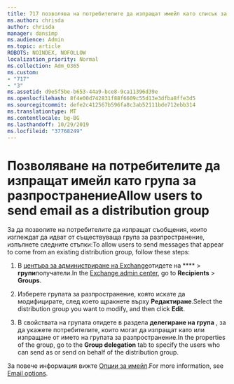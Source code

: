 ```yaml
---
title: 717 позволява на потребителите да изпращат имейл като списък за разпространение
ms.author: chrisda
author: chrisda
manager: dansimp
ms.audience: Admin
ms.topic: article
ROBOTS: NOINDEX, NOFOLLOW
localization_priority: Normal
ms.collection: Adm_O365
ms.custom:
- "717"
- "3"
ms.assetid: d9e5f5be-b653-44a9-bce8-9ca11396d39e
ms.openlocfilehash: 8f4e00d742831f88f6609c55d13e3dfba8ffe3d5
ms.sourcegitcommit: defe2c412567b596fa8c3ab52111bde712ebb314
ms.translationtype: MT
ms.contentlocale: bg-BG
ms.lasthandoff: 10/29/2019
ms.locfileid: "37768249"
---
```

# <a name="allow-users-to-send-email-as-a-distribution-group"></a><span data-ttu-id="f1cb0-102">Позволяване на потребителите да изпращат имейл като група за разпространение</span><span class="sxs-lookup"><span data-stu-id="f1cb0-102">Allow users to send email as a distribution group</span></span>

<span data-ttu-id="f1cb0-103">За да позволите на потребителите да изпращат съобщения, които изглеждат да идват от съществуваща група за разпространение, изпълнете следните стъпки:</span><span class="sxs-lookup"><span data-stu-id="f1cb0-103">To allow users to send messages that appear to come from an existing distribution group, follow these steps:</span></span>

1. <span data-ttu-id="f1cb0-104">В [центъра за администриране на Exchange](https://outlook.office365.com/ecp/)отидете на \*\*\*\* \> **групи**получатели.</span><span class="sxs-lookup"><span data-stu-id="f1cb0-104">In the [Exchange admin center](https://outlook.office365.com/ecp/), go to **Recipients** \> **Groups**.</span></span>

2. <span data-ttu-id="f1cb0-105">Изберете групата за разпространение, която искате да модифицирате, след което щракнете върху **Редактиране**.</span><span class="sxs-lookup"><span data-stu-id="f1cb0-105">Select the distribution group you want to modify, and then click **Edit**.</span></span>

3. <span data-ttu-id="f1cb0-106">В свойствата на групата отидете в раздела **делегиране на група** , за да укажете потребителите, които могат да изпращат като или изпращане от името на групата за разпространение.</span><span class="sxs-lookup"><span data-stu-id="f1cb0-106">In the properties of the group, go to the **Group delegation** tab to specify the users who can send as or send on behalf of the distribution group.</span></span>

<span data-ttu-id="f1cb0-107">За повече информация вижте [Опции за имейл](https://technet.microsoft.com/library/bb124513.aspx#groupdelegation).</span><span class="sxs-lookup"><span data-stu-id="f1cb0-107">For more information, see [Email options](https://technet.microsoft.com/library/bb124513.aspx#groupdelegation).</span></span>
